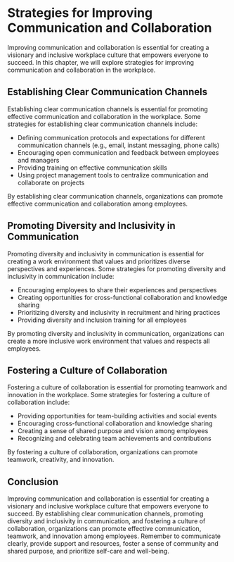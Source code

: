 Strategies for Improving Communication and Collaboration
==============================================================================================================

Improving communication and collaboration is essential for creating a visionary and inclusive workplace culture that empowers everyone to succeed. In this chapter, we will explore strategies for improving communication and collaboration in the workplace.

Establishing Clear Communication Channels
-----------------------------------------

Establishing clear communication channels is essential for promoting effective communication and collaboration in the workplace. Some strategies for establishing clear communication channels include:

* Defining communication protocols and expectations for different communication channels (e.g., email, instant messaging, phone calls)
* Encouraging open communication and feedback between employees and managers
* Providing training on effective communication skills
* Using project management tools to centralize communication and collaborate on projects

By establishing clear communication channels, organizations can promote effective communication and collaboration among employees.

Promoting Diversity and Inclusivity in Communication
----------------------------------------------------

Promoting diversity and inclusivity in communication is essential for creating a work environment that values and prioritizes diverse perspectives and experiences. Some strategies for promoting diversity and inclusivity in communication include:

* Encouraging employees to share their experiences and perspectives
* Creating opportunities for cross-functional collaboration and knowledge sharing
* Prioritizing diversity and inclusivity in recruitment and hiring practices
* Providing diversity and inclusion training for all employees

By promoting diversity and inclusivity in communication, organizations can create a more inclusive work environment that values and respects all employees.

Fostering a Culture of Collaboration
------------------------------------

Fostering a culture of collaboration is essential for promoting teamwork and innovation in the workplace. Some strategies for fostering a culture of collaboration include:

* Providing opportunities for team-building activities and social events
* Encouraging cross-functional collaboration and knowledge sharing
* Creating a sense of shared purpose and vision among employees
* Recognizing and celebrating team achievements and contributions

By fostering a culture of collaboration, organizations can promote teamwork, creativity, and innovation.

Conclusion
----------

Improving communication and collaboration is essential for creating a visionary and inclusive workplace culture that empowers everyone to succeed. By establishing clear communication channels, promoting diversity and inclusivity in communication, and fostering a culture of collaboration, organizations can promote effective communication, teamwork, and innovation among employees. Remember to communicate clearly, provide support and resources, foster a sense of community and shared purpose, and prioritize self-care and well-being.
